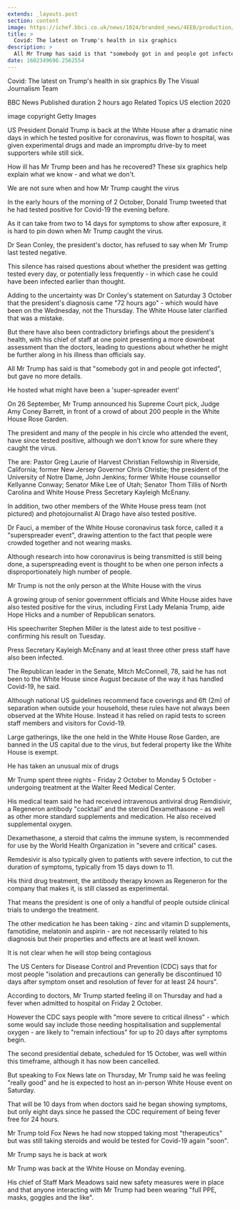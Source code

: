 ```yaml
--- 
extends: _layouts.post 
section: content 
image: https://ichef.bbci.co.uk/news/1024/branded_news/4EEB/production/_114830202_trump_coronavirus_index_promo976.png 
title: > 
  Covid: The latest on Trump's health in six graphics 
description: > 
  All Mr Trump has said is that "somebody got in and people got infected", but gave no more details.In addition, two other members of the White House press team (not pictured) and photojournalist Al Drago have also tested positive.Large gatherings, like the one held in the White House Rose Garden, are banned in the US capital due to the virus, but federal property like the White House is exempt.According to doctors, Mr Trump started feeling ill on Thursday and had a fever when admitted to hospital on Friday 2 October.Mr Trump says he is back at workMr Trump was back at the White House on Monday evening. 
date: 1602349696.2562554 
--- 
```

Covid: The latest on Trump's health in six graphics By The Visual Journalism Team

BBC News Published duration 2 hours ago Related Topics US election 2020

image copyright Getty Images

US President Donald Trump is back at the White House after a dramatic nine days in which he tested positive for coronavirus, was flown to hospital, was given experimental drugs and made an impromptu drive-by to meet supporters while still sick.

How ill has Mr Trump been and has he recovered? These six graphics help explain what we know - and what we don't.

We are not sure when and how Mr Trump caught the virus

In the early hours of the morning of 2 October, Donald Trump tweeted that he had tested positive for Covid-19 the evening before.

As it can take from two to 14 days for symptoms to show after exposure, it is hard to pin down when Mr Trump caught the virus.

Dr Sean Conley, the president's doctor, has refused to say when Mr Trump last tested negative.

This silence has raised questions about whether the president was getting tested every day, or potentially less frequently - in which case he could have been infected earlier than thought.

Adding to the uncertainty was Dr Conley's statement on Saturday 3 October that the president's diagnosis came "72 hours ago" - which would have been on the Wednesday, not the Thursday. The White House later clarified that was a mistake.

But there have also been contradictory briefings about the president's health, with his chief of staff at one point presenting a more downbeat assessment than the doctors, leading to questions about whether he might be further along in his illness than officials say.

All Mr Trump has said is that "somebody got in and people got infected", but gave no more details.

He hosted what might have been a 'super-spreader event'

On 26 September, Mr Trump announced his Supreme Court pick, Judge Amy Coney Barrett, in front of a crowd of about 200 people in the White House Rose Garden.

The president and many of the people in his circle who attended the event, have since tested positive, although we don't know for sure where they caught the virus.

The are: Pastor Greg Laurie of Harvest Christian Fellowship in Riverside, California; former New Jersey Governor Chris Christie; the president of the University of Notre Dame, John Jenkins; former White House counsellor Kellyanne Conway; Senator Mike Lee of Utah; Senator Thom Tillis of North Carolina and White House Press Secretary Kayleigh McEnany.

In addition, two other members of the White House press team (not pictured) and photojournalist Al Drago have also tested positive.

Dr Fauci, a member of the White House coronavirus task force, called it a "superspreader event", drawing attention to the fact that people were crowded together and not wearing masks.

Although research into how coronavirus is being transmitted is still being done, a superspreading event is thought to be when one person infects a disproportionately high number of people.

Mr Trump is not the only person at the White House with the virus

A growing group of senior government officials and White House aides have also tested positive for the virus, including First Lady Melania Trump, aide Hope Hicks and a number of Republican senators.

His speechwriter Stephen Miller is the latest aide to test positive - confirming his result on Tuesday.

Press Secretary Kayleigh McEnany and at least three other press staff have also been infected.

The Republican leader in the Senate, Mitch McConnell, 78, said he has not been to the White House since August because of the way it has handled Covid-19, he said.

Although national US guidelines recommend face coverings and 6ft (2m) of separation when outside your household, these rules have not always been observed at the White House. Instead it has relied on rapid tests to screen staff members and visitors for Covid-19.

Large gatherings, like the one held in the White House Rose Garden, are banned in the US capital due to the virus, but federal property like the White House is exempt.

He has taken an unusual mix of drugs

Mr Trump spent three nights - Friday 2 October to Monday 5 October - undergoing treatment at the Walter Reed Medical Center.

His medical team said he had received intravenous antiviral drug Remdisivir, a Regeneron antibody "cocktail" and the steroid Dexamethasone - as well as other more standard supplements and medication. He also received supplemental oxygen.

Dexamethasone, a steroid that calms the immune system, is recommended for use by the World Health Organization in "severe and critical" cases.

Remdesivir is also typically given to patients with severe infection, to cut the duration of symptoms, typically from 15 days down to 11.

His third drug treatment, the antibody therapy known as Regeneron for the company that makes it, is still classed as experimental.

That means the president is one of only a handful of people outside clinical trials to undergo the treatment.

The other medication he has been taking - zinc and vitamin D supplements, famotidine, melatonin and aspirin - are not necessarily related to his diagnosis but their properties and effects are at least well known.

It is not clear when he will stop being contagious

The US Centers for Disease Control and Prevention (CDC) says that for most people "isolation and precautions can generally be discontinued 10 days after symptom onset and resolution of fever for at least 24 hours".

According to doctors, Mr Trump started feeling ill on Thursday and had a fever when admitted to hospital on Friday 2 October.

However the CDC says people with "more severe to critical illness" - which some would say include those needing hospitalisation and supplemental oxygen - are likely to "remain infectious" for up to 20 days after symptoms begin.

The second presidential debate, scheduled for 15 October, was well within this timeframe, although it has now been cancelled.

But speaking to Fox News late on Thursday, Mr Trump said he was feeling "really good" and he is expected to host an in-person White House event on Saturday.

That will be 10 days from when doctors said he began showing symptoms, but only eight days since he passed the CDC requirement of being fever free for 24 hours.

Mr Trump told Fox News he had now stopped taking most "therapeutics" but was still taking steroids and would be tested for Covid-19 again "soon".

Mr Trump says he is back at work

Mr Trump was back at the White House on Monday evening.

His chief of Staff Mark Meadows said new safety measures were in place and that anyone interacting with Mr Trump had been wearing "full PPE, masks, goggles and the like".